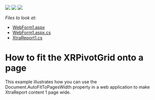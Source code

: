 <!-- default badges list -->
![](https://img.shields.io/endpoint?url=https://codecentral.devexpress.com/api/v1/VersionRange/128601056/12.2.4%2B)
[![](https://img.shields.io/badge/Open_in_DevExpress_Support_Center-FF7200?style=flat-square&logo=DevExpress&logoColor=white)](https://supportcenter.devexpress.com/ticket/details/E4466)
[![](https://img.shields.io/badge/📖_How_to_use_DevExpress_Examples-e9f6fc?style=flat-square)](https://docs.devexpress.com/GeneralInformation/403183)
<!-- default badges end -->
<!-- default file list -->
*Files to look at*:

* [WebForm1.aspx](./CS/WebSite/WebForm1.aspx)
* [WebForm1.aspx.cs](./CS/WebSite/WebForm1.aspx.cs)
* [XtraReport1.cs](./CS/WebSite/XtraReport1.cs)
<!-- default file list end -->
# How to fit the XRPivotGrid onto a page


<p>This example illustrates how you can use the Document.AutoFitToPagesWidth property in a web application to make XtraReport content 1 page wide.</p>

<br/>


